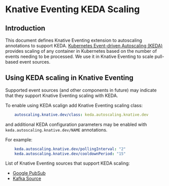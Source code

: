 # Knative Eventing KEDA Scaling

## Introduction

This document defines Knative Eventing extension to autoscaling annotations to
support KEDA. [Kubernetes Event-driven Autoscaling (KEDA)](https://keda.sh/)
provides scaling of any container in Kubernetes based on the number of events
needing to be processed. We use it in Knative Eventing to scale pull-based event
sources.

## Using KEDA scaling in Knative Eventing

Supported event sources (and other components in future) may indicate that they
support Knative Eventing scaling with KEDA.

To enable using KEDA scalign add Knative Eventing scaling class:

```yaml
    autoscaling.knative.dev/class: keda.autoscaling.knative.dev
```

and additional KEDA configuration parameters may be enabled with
`keda.autoscaling.knative.dev/NAME` annotations.

For example:

```yaml
    keda.autoscaling.knative.dev/pollingInterval: "2"
    keda.autoscaling.knative.dev/cooldownPeriod: "15"
```

List of Knative Eventing sources that support KEDA scaling:
* [Google PubSub](https://github.com/google/knative-gcp/pull/551)
* [Kafka Source](https://github.com/knative/eventing-contrib/pull/886)
